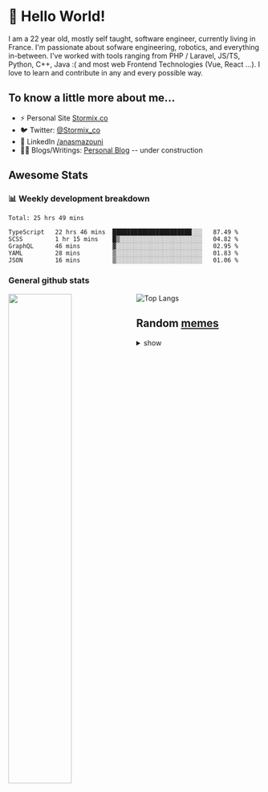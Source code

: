 # 👋 Hello World!

I am a 22 year old, mostly self taught, software engineer, currently living in France. I'm passionate about sofware engineering, robotics, and everything in-between. I've worked with tools ranging from PHP / Laravel, JS/TS, Python, C++, Java :( and most web Frontend Technologies (Vue, React ...). I love to learn and contribute in any and every possible way.

## To know a little more about me...

- ⚡ Personal Site [Stormix.co](http://stormix.co/)
- 🐦 Twitter: [@Stormix_co](https://twitter.com/stormix_co)
- 👥 LinkedIn [/anasmazouni](https://linkedin.com/in/anasmazouni)
- 👨‍💻 Blogs/Writings: [Personal Blog](https://blog.anasmazouni.dev/) -- under construction

## Awesome Stats

### :bar_chart: Weekly development breakdown

<!--START_SECTION:waka-->
```text
Total: 25 hrs 49 mins

TypeScript   22 hrs 46 mins  ██████████████████████░░░   87.49 % 
SCSS         1 hr 15 mins    █▒░░░░░░░░░░░░░░░░░░░░░░░   04.82 % 
GraphQL      46 mins         ▓░░░░░░░░░░░░░░░░░░░░░░░░   02.95 % 
YAML         28 mins         ▒░░░░░░░░░░░░░░░░░░░░░░░░   01.83 % 
JSON         16 mins         ▒░░░░░░░░░░░░░░░░░░░░░░░░   01.06 % 
```
<!--END_SECTION:waka-->


### General github stats

[<img align="left" width="50%" src="https://github-readme-stats.vercel.app/api?username=stormix&count_private=true&show_icons=true&theme=radical" />](https://github-readme-stats.vercel.app/api?username=stormix&count_private=true&show_icons=true&theme=radical)
![Top Langs](https://github-readme-stats.vercel.app/api/top-langs/?username=stormix&hide=TeX&layout=compact&theme=radical)


## Random [memes](https://github.com/Stormix/memes/)
<details>
<summary> show
</summary>
  
  ![meme](https://memes.stormix.co/send/memes)
</details>


